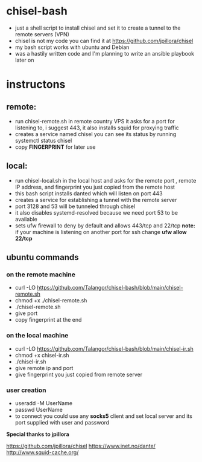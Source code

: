 # chisel-bash

- just a shell script to install chisel and set it to create a tunnel to the remote servers (VPN)
- chisel is not my code you can find it at https://github.com/jpillora/chisel
- my bash script works with ubuntu and Debian
- was a hastily written code and I'm planning to write an ansible playbook later on

# instructons

## remote:
- run chisel-remote.sh in remote country VPS it asks for a port for listening to, i suggest 443, it also installs squid for proxying traffic
- creates a service named chisel you can see its status by running systemctl status chisel 
- copy **FINGERPRINT** for later use

## local: 
- run chisel-local.sh in the local host and asks for the remote port , remote IP address, and fingerprint you just copied from the remote host
- this bash script installs danted which will listen on port 443 
- creates a service for establishing a tunnel with the remote server
- port 3128 and 53 will be tunneled through chisel 
- it also disables systemd-resolved because we need port 53 to be available
- sets ufw firewall to deny by default and allows 443/tcp and 22/tcp
**note:** if your machine is listening on another port for ssh change **ufw allow 22/tcp**


## ubuntu commands

### on the remote machine
- curl -LO https://github.com/Talangor/chisel-bash/blob/main/chisel-remote.sh
- chmod +x ./chisel-remote.sh
- ./chisel-remote.sh
- give port
- copy fingerprint at the end

### on the local machine 
- curl -LO https://github.com/Talangor/chisel-bash/blob/main/chisel-ir.sh
- chmod +x chisel-ir.sh
- ./chisel-ir.sh
- give remote ip and port
- give fingerprint you just copied from remote server

### user creation
- useradd -M UserName
- passwd UserName
- to connect you could use any **socks5** client and set local server and its port supplied with user and password


**Special thanks to jpillora**

https://github.com/jpillora/chisel
https://www.inet.no/dante/
http://www.squid-cache.org/
